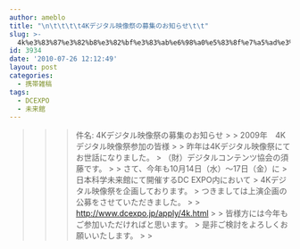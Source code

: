 ```yaml
---
author: ameblo
title: "\n\t\t\t\t4Kデジタル映像祭の募集のお知らせ\t\t"
slug: >-
  4k%e3%83%87%e3%82%b8%e3%82%bf%e3%83%ab%e6%98%a0%e5%83%8f%e7%a5%ad%e3%81%ae%e5%8b%9f%e9%9b%86%e3%81%ae%e3%81%8a%e7%9f%a5%e3%82%89%e3%81%9b
id: 3934
date: '2010-07-26 12:12:49'
layout: post
categories:
  - 携帯雑稿
tags:
  - DCEXPO
  - 未来館
---
```


> > > 件名: 4Kデジタル映像祭の募集のお知らせ > > 2009年　4Kデジタル映像祭参加の皆様 > > 昨年は4Kデジタル映像祭にてお世話になりました。 > （財）デジタルコンテンツ協会の須藤です。 > > さて、今年も10月14日（水）～17日（金）に > 日本科学未来館にて開催するDC EXPO内において > 4Kデジタル映像祭を企画しております。 > つきましては上演企画の公募をさせていただきました。 > > http://www.dcexpo.jp/apply/4k.html > > 皆様方には今年もご参加いただければと思います。 > 是非ご検討をよろしくお願いいたします。 > >